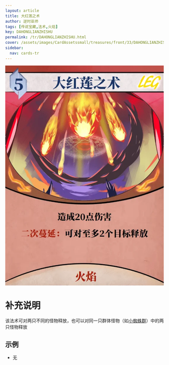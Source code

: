 ```yaml
---
layout: article
title: 大红莲之术
author: 逆时巫师
tags: [传说宝藏,法术,火焰]
key: DAHONGLIANZHISHU
permalink: /tr/DAHONGLIANZHISHU.html
cover: /assets/images/CardAssetssmall/treasures/front/33/DAHONGLIANZHISHU.webp
sidebar:
  nav: cards-tr
---
```

![](/assets/images/CardAssets/treasures/front/33/DAHONGLIANZHISHU.webp)

# 补充说明

该法术可对两只不同的怪物释放，也可以对同一只群体怪物（如[小蜘蛛群](/tr/XIAOZHIZHUQUN.html)）中的两只怪物释放

## 示例

* 无
